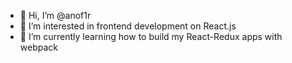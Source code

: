 - 👋 Hi, I’m @anof1r
- 👀 I’m interested in frontend development on React.js
- 🌱 I’m currently learning how to build my React-Redux apps with webpack 

